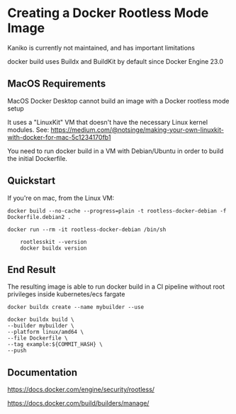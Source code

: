 # Creating a Docker Rootless Mode Image

Kaniko is currently not maintained, and has important limitations

docker build uses Buildx and BuildKit by default since Docker Engine 23.0

## MacOS Requirements

MacOS Docker Desktop cannot build an image with a Docker rootless mode setup

It uses a "LinuxKit" VM that doesn't have the necessary Linux kernel modules. See: https://medium.com/@notsinge/making-your-own-linuxkit-with-docker-for-mac-5c1234170fb1 

You need to run docker build in a VM with Debian/Ubuntu in order to build the initial Dockerfile.

## Quickstart

If you're on mac, from the Linux VM:

```
docker build --no-cache --progress=plain -t rootless-docker-debian -f Dockerfile.debian2 .

docker run --rm -it rootless-docker-debian /bin/sh

    rootlesskit --version
    docker buildx version
```

## End Result

The resulting image is able to run docker build in a CI pipeline without root privileges inside kubernetes/ecs fargate
```
docker buildx create --name mybuilder --use

docker buildx build \
--builder mybuilder \
--platform linux/amd64 \
--file Dockerfile \
--tag example:${COMMIT_HASH} \
--push
```

## Documentation

https://docs.docker.com/engine/security/rootless/

https://docs.docker.com/build/builders/manage/